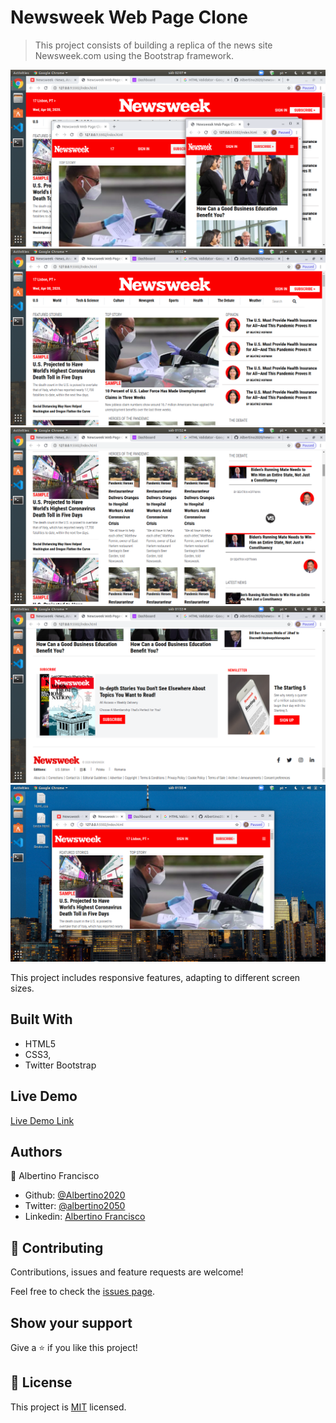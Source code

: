 # Newsweek Web Page Clone

> This project consists of building a replica of the news site Newsweek.com using the Bootstrap framework.

![screenshot](/images/1.png)
![screenshot](/images/2.png)
![screenshot](/images/3.png)
![screenshot](/images/4.png)
![screenshot](/images/5.png)

This project includes responsive features, adapting to different screen sizes.

## Built With

- HTML5
- CSS3,
- Twitter Bootstrap

## Live Demo

[Live Demo Link](https://rawcdn.githack.com/Albertino2020/newsweek.com-clone/56a9a7ba2bad11560fceab7b3ca9ab66113d67b4/index.html)


## Authors

👤 Albertino Francisco

- Github: [@Albertino2020](https://github.com/Albertino2020)
- Twitter: [@albertino2050](https://twitter.com/albertino2050)
- Linkedin: [Albertino Francisco](https://linkedin.com/in/boamorte)


## 🤝 Contributing

Contributions, issues and feature requests are welcome!

Feel free to check the [issues page](issues/).

## Show your support

Give a ⭐️ if you like this project!


## 📝 License

This project is [MIT](lic.url) licensed.
